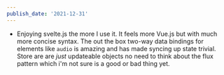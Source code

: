```yaml
---
publish_date: '2021-12-31'
---
```

- Enjoying svelte.js the more I use it. It feels more Vue.js but with much more concise syntax. The out the box two-way data bindings for elements like `audio` is amazing and has made syncing up state trivial. Store are are _just_ updateable objects no need to think about the flux pattern which i'm not sure is a good or bad thing yet.
